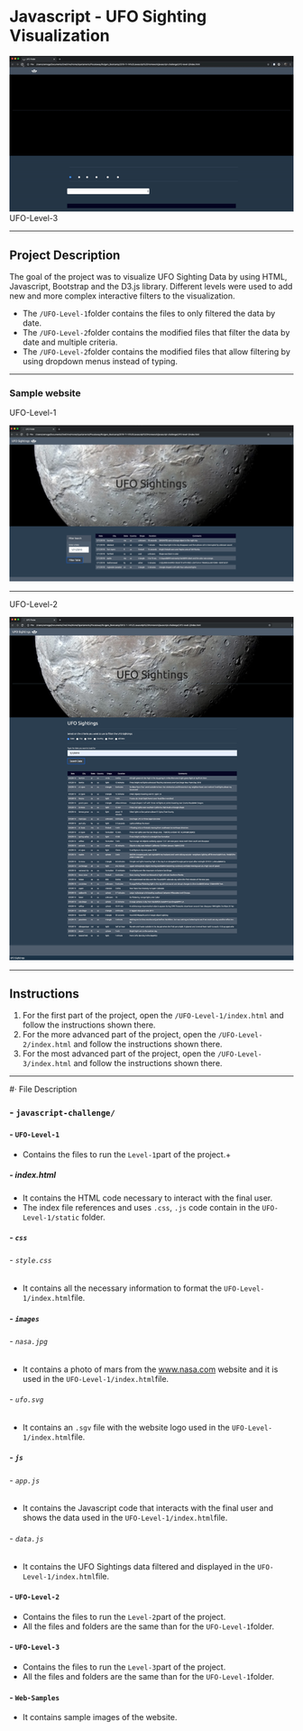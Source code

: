 # Javascript - UFO Sighting Visualization

![Running Level 3](Web-Samples/UFO-Level-3.gif "Web Running")
UFO-Level-3

---

## Project Description

The goal of the project was to visualize UFO Sighting Data by using HTML, Javascript, Bootstrap and the D3.js library. Different levels were used to add new and more complex interactive filters to the visualization.

- The `/UFO-Level-1`folder contains the files to only filtered the data by date.  
- The `/UFO-Level-2`folder contains the modified files that filter the data by date and multiple criteria.
- The `/UFO-Level-2`folder contains the modified files that allow filtering by using dropdown menus instead of typing.

---

### Sample website

UFO-Level-1

![Static Level 1](Web-Samples/UFO-Level-1.png "Sample Level 1")

---

UFO-Level-2

![Static Level 2](Web-Samples/UFO-Level-2.png "Sample Level 2")

---

## Instructions

1. For the first part of the project, open the `/UFO-Level-1/index.html` and follow the instructions shown there.
2. For the more advanced part of the project, open the `/UFO-Level-2/index.html` and follow the instructions shown there.
3. For the most advanced part of the project, open the `/UFO-Level-3/index.html` and follow the instructions shown there.

---

#· File Description
### - `javascript-challenge/`
#### - `UFO-Level-1`
- Contains the files to run the `Level-1`part of the project.+
##### - index.html
- It contains the HTML code necessary to interact with the final user.
- The index file references and uses `.css`, `.js` code contain in the `UFO-Level-1/static` folder.
##### - `css` 
###### - `style.css`
- It contains all the necessary information to format the `UFO-Level-1/index.html`file.
##### - `images` 
###### - `nasa.jpg`
- It contains a photo of mars from the www.nasa.com website and it is used in the `UFO-Level-1/index.html`file.
###### - `ufo.svg`
- It contains an `.sgv` file with the website logo used in the `UFO-Level-1/index.html`file.
##### - `js` 
###### - `app.js`
- It contains the Javascript code that interacts with the final user and shows the data used in the `UFO-Level-1/index.html`file.
###### - `data.js`
- It contains the UFO Sightings data filtered and displayed in the `UFO-Level-1/index.html`file.
#### - `UFO-Level-2`
- Contains the files to run the `Level-2`part of the project.
- All the files and folders are the same than for the `UFO-Level-1`folder.
#### - `UFO-Level-3`
- Contains the files to run the `Level-3`part of the project.
- All the files and folders are the same than for the `UFO-Level-1`folder.
#### - `Web-Samples`
- It contains sample images of the website.
